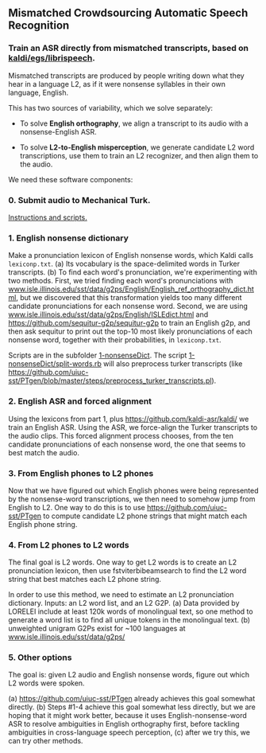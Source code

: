 ## Mismatched Crowdsourcing Automatic Speech Recognition
### Train an ASR directly from mismatched transcripts, based on [kaldi/egs/librispeech](https://github.com/kaldi-asr/kaldi/tree/master/egs/librispeech).

<!-- https://github.com/adam-p/markdown-here/wiki/Markdown-Cheatsheet -->

Mismatched transcripts are produced by people writing down what they
hear in a language L2, as if it were nonsense syllables in their own
language, English.

This has two sources of variability, which we solve separately:

- To solve **English orthography**, we align a transcript to its audio with a nonsense-English ASR.

- To solve **L2-to-English misperception**, we generate candidate L2 word transcriptions,
use them to train an L2 recognizer, and then align them to the audio.
 
We need these software components:

### 0. Submit audio to Mechanical Turk.

[Instructions and scripts.](./0-mturk/)

### 1. English nonsense dictionary

Make a pronunciation lexicon of English nonsense words, which Kaldi calls `lexiconp.txt`.
(a) Its vocabulary is the space-delimited words in Turker transcripts.
(b) To find each word's pronunciation, we're experimenting with two methods.  First, we tried finding each word's pronunciations with www.isle.illinois.edu/sst/data/g2ps/English/English_ref_orthography_dict.html, but we discovered that this transformation yields too many different candidate pronunciations for each nonsense word.  Second, we are using www.isle.illinois.edu/sst/data/g2ps/English/ISLEdict.html and https://github.com/sequitur-g2p/sequitur-g2p to train an English g2p, and then ask sequitur to print out the top-10 most likely pronunciations of each nonsense word, together with their probabilities, in  `lexiconp.txt`.

Scripts are in the subfolder [1-nonsenseDict](./1-nonsenseDict).
The script [1-nonsenseDict/split-words.rb](1-nonsenseDict/split-words.rb) will also preprocess turker transcripts (like <https://github.com/uiuc-sst/PTgen/blob/master/steps/preprocess_turker_transcripts.pl>).

### 2. English ASR and forced alignment

Using the lexicons from part 1, plus https://github.com/kaldi-asr/kaldi/ we train an English ASR.  Using the ASR, we force-align the Turker transcripts to the audio clips.  This forced alignment process chooses, from the ten candidate pronunciations of each nonsense word, the one that seems to best match the audio.

### 3. From English phones to L2 phones

Now that we have figured out which English phones were being represented by the nonsense-word transcriptions, we then need to somehow jump from English to L2.  One way to do this is to use https://github.com/uiuc-sst/PTgen to compute candidate L2 phone strings that might match each English phone string.

### 4. From L2 phones to L2 words

The final goal is L2 words.  One way to get L2 words is to create an L2 pronunciation lexicon, then use fstviterbibeamsearch to find the L2 word string that best matches each L2 phone string. 

In order to use this method, we need to estimate an L2 pronunciation dictionary.  Inputs: an L2 word list, and an L2 G2P.  (a) Data provided by LORELEI include at least 120k words of monolingual text, so one method to generate a word list is to find all unique tokens in the monolingual text.  (b) unweighted unigram G2Ps exist for ~100 languages at www.isle.illinois.edu/sst/data/g2ps/

### 5. Other options

The goal is: given L2 audio and English nonsense words, figure out which L2 words were spoken.  

(a) https://github.com/uiuc-sst/PTgen already achieves this goal somewhat directly. (b) Steps #1-4 achieve this goal somewhat less directly, but we are hoping that it might work better, because it uses English-nonsense-word ASR to resolve ambiguities in English orthography first, before tackling ambiguities in cross-language speech perception, (c) after we try this, we can try other methods.  
